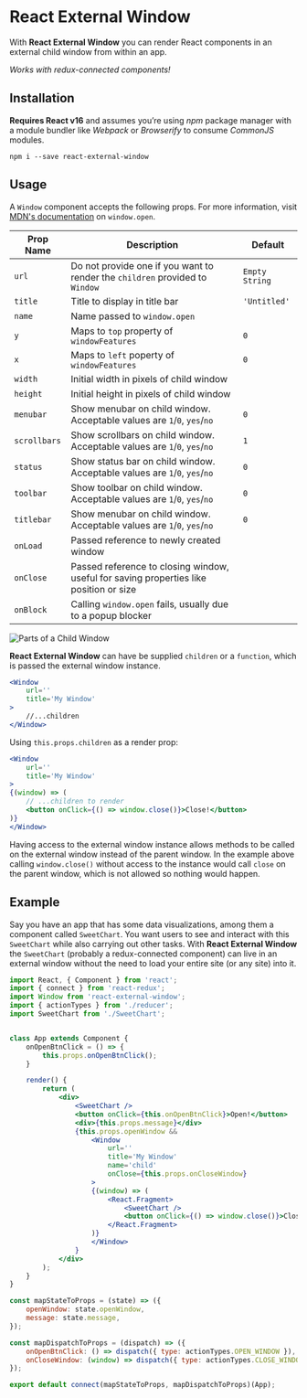 React External Window
=====================

With **React External Window** you can render React components in an external child window from within an app. 

_Works with redux-connected components!_



## Installation

**Requires React v16** and assumes you’re using _npm_ package manager with a module bundler like _Webpack_ or _Browserify_ to consume _CommonJS_ modules.
```
npm i --save react-external-window
```



## Usage

A `Window` component accepts the following props. For more information, visit [MDN's documentation](https://developer.mozilla.org/en-US/docs/Web/API/Window/open) on `window.open`.

| Prop Name | Description | Default |
| --- | --- | --- |
| `url` | Do not provide one if you want to render the `children` provided to `Window` | `Empty String` |
| `title` | Title to display in title bar | `'Untitled'` |
| `name` | Name passed to `window.open` |
| `y` | Maps to `top` property of `windowFeatures` | `0` |
| `x` | Maps to `left` poperty of `windowFeatures` | `0` |
| `width` | Initial width in pixels of child window |
| `height` | Initial height in pixels of child window |
| `menubar` | Show menubar on child window. Acceptable values are `1`/`0`, `yes`/`no` | `0` |
| `scrollbars` | Show scrollbars on child window. Acceptable values are `1`/`0`, `yes`/`no` | `1` |
| `status` | Show status bar on child window. Acceptable values are `1`/`0`, `yes`/`no` | `0` |
| `toolbar` | Show toolbar on child window. Acceptable values are `1`/`0`, `yes`/`no` | `0` |
| `titlebar` | Show menubar on child window. Acceptable values are `1`/`0`, `yes`/`no` | `0` |
| `onLoad` | Passed reference to newly created window |
| `onClose` | Passed reference to closing window, useful for saving properties like position or size |
| `onBlock` | Calling `window.open` fails, usually due to a popup blocker |

![Parts of a Child Window](https://developer.mozilla.org/@api/deki/files/210/=FirefoxChromeToolbarsDescription7a.gif)

**React External Window** can have be supplied `children` or a `function`, which is passed the external window instance.

``` jsx
<Window 
    url=''
    title='My Window'
>
    //...children
</Window>
```

Using `this.props.children` as a render prop:
``` jsx
<Window 
    url=''
    title='My Window'
>
{(window) => (
    // ...children to render
    <button onClick={() => window.close()}>Close!</button>
)}
</Window>
```
Having access to the external window instance allows methods to be called on the external window instead of the parent window. In the example above calling `window.close()` without access to the instance would call `close` on the parent window, which is not allowed so nothing would happen.



## Example

Say you have an app that has some data visualizations, among them a component called `SweetChart`. You want users to see and interact with this `SweetChart` while also carrying out other tasks. With **React External Window** the `SweetChart` (probably a redux-connected component) can live in an external window without the need to load your entire site (or any site) into it.

``` jsx
import React, { Component } from 'react';
import { connect } from 'react-redux';
import Window from 'react-external-window';
import { actionTypes } from './reducer';
import SweetChart from './SweetChart';


class App extends Component {
    onOpenBtnClick = () => {
        this.props.onOpenBtnClick();
    }

    render() {
        return (
            <div>
                <SweetChart />
                <button onClick={this.onOpenBtnClick}>Open!</button>
                <div>{this.props.message}</div>
                {this.props.openWindow &&
                    <Window 
                        url=''
                        title='My Window'
                        name='child'
                        onClose={this.props.onCloseWindow}
                    >
                    {(window) => (
                        <React.Fragment>
                            <SweetChart />
                            <button onClick={() => window.close()}>Close!</button>
                        </React.Fragment>
                    )}
                    </Window>
                }
            </div>
        );
    } 
}

const mapStateToProps = (state) => ({
    openWindow: state.openWindow,
    message: state.message,
});

const mapDispatchToProps = (dispatch) => ({
    onOpenBtnClick: () => dispatch({ type: actionTypes.OPEN_WINDOW }),
    onCloseWindow: (window) => dispatch({ type: actionTypes.CLOSE_WINDOW, payload: window }), // save some info about the window instance to use when opening next time
});

export default connect(mapStateToProps, mapDispatchToProps)(App);
```